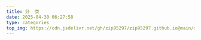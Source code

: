 ```yaml
---
title: 分  类
date: 2025-04-30 06:27:58
type: categories
top_img: https://cdn.jsdelivr.net/gh/zip95297/zip95297.github.io@main/source/images/profile/bg4.webp
---
```

